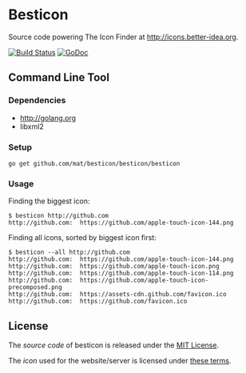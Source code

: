 # Besticon

Source code powering The Icon Finder at <http://icons.better-idea.org>.

[![Build Status](http://img.shields.io/travis/mat/besticon/master.svg?style=flat-square)](http://travis-ci.org/mat/besticon)
[![GoDoc](https://godoc.org/github.com/mat/besticon?status.svg)](https://godoc.org/github.com/mat/besticon/besticon)


## Command Line Tool

### Dependencies

 - <http://golang.org>
 - libxml2

### Setup

    go get github.com/mat/besticon/besticon/besticon

### Usage

Finding the biggest icon:

	$ besticon http://github.com 
	http://github.com:  https://github.com/apple-touch-icon-144.png

Finding all icons, sorted by biggest icon first:

	$ besticon --all http://github.com 
	http://github.com:  https://github.com/apple-touch-icon-144.png
	http://github.com:  https://github.com/apple-touch-icon.png
	http://github.com:  https://github.com/apple-touch-icon-114.png
	http://github.com:  https://github.com/apple-touch-icon-precomposed.png
	http://github.com:  https://assets-cdn.github.com/favicon.ico
	http://github.com:  https://github.com/favicon.ico

## License

The *source code* of besticon is released under the [MIT License](http://www.opensource.org/licenses/MIT).

The *icon* used for the website/server is licensed under [these terms](http://sixrevisions.com/freebies/icons/free-icons-1000/).
